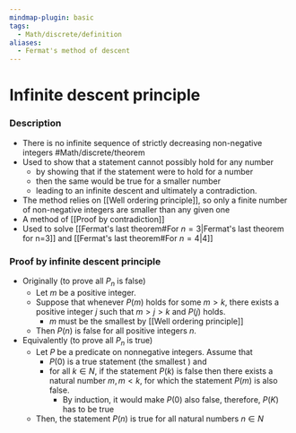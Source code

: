 ```yaml
---
mindmap-plugin: basic
tags:
  - Math/discrete/definition
aliases:
  - Fermat's method of descent
---
```

# Infinite descent principle
### Description
-  There is no infinite sequence of strictly decreasing non-negative integers #Math/discrete/theorem 
- Used to show that a statement cannot possibly hold for any number
	- by showing that if the statement were to hold for a number
	- then the same would be true for a smaller number
	- leading to an infinite descent and ultimately a contradiction.
- The method relies on [[Well ordering principle]], so only a finite number of non-negative integers are smaller than any given one
- A method of [[Proof by contradiction]]
- Used to solve [[Fermat's last theorem#For $n=3$|Fermat's last theorem for n=3]] and [[Fermat's last theorem#For $n=4$|4]]
### Proof by infinite descent principle
- Originally (to prove all $P_n$ is false)
	- Let $m$ be a positive integer. 
	- Suppose that whenever $P(m)$ holds for some $m>k$, there exists a positive integer $j$ such that $m>j>k$ and $P(j)$ holds. 
		- $m$ must be the smallest by [[Well ordering principle]]
	- Then $P(n)$ is false for all positive integers $n$.
- Equivalently  (to prove all $P_n$ is true)
	- Let $P$ be a predicate on nonnegative integers. Assume that 
		- $P(0)$ is a true statement (the smallest ) and  
		- for all $k ∈ N$, if the statement $P(k)$ is false then there exists a natural number $m, m < k$, for which the statement $P(m)$ is also false. 
			- By induction, it would make $P(0)$ also false, therefore, $P(K)$ has to be true
	- Then, the statement $P(n)$ is true for all natural numbers $n ∈ N$
